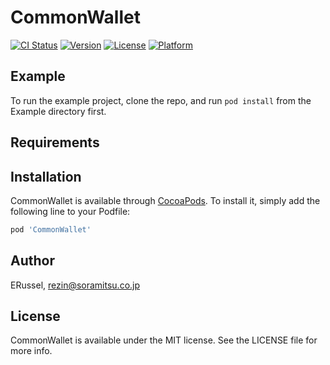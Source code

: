 # CommonWallet

[![CI Status](https://img.shields.io/travis/ERussel/CommonWallet.svg?style=flat)](https://travis-ci.org/ERussel/CommonWallet)
[![Version](https://img.shields.io/cocoapods/v/CommonWallet.svg?style=flat)](https://cocoapods.org/pods/CommonWallet)
[![License](https://img.shields.io/cocoapods/l/CommonWallet.svg?style=flat)](https://cocoapods.org/pods/CommonWallet)
[![Platform](https://img.shields.io/cocoapods/p/CommonWallet.svg?style=flat)](https://cocoapods.org/pods/CommonWallet)

## Example

To run the example project, clone the repo, and run `pod install` from the Example directory first.

## Requirements

## Installation

CommonWallet is available through [CocoaPods](https://cocoapods.org). To install
it, simply add the following line to your Podfile:

```ruby
pod 'CommonWallet'
```

## Author

ERussel, rezin@soramitsu.co.jp

## License

CommonWallet is available under the MIT license. See the LICENSE file for more info.
